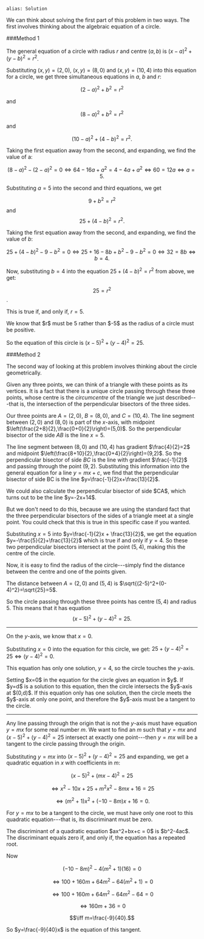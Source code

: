 ````
alias: Solution
````


<div class="chalk">
We can think about solving the first part of this problem in two ways. The first involves thinking about the algebraic equation of a circle.
</div>

###Method 1

The general equation of a circle with radius $r$ and centre $(a,b)$ is $(x-a)^2 + (y-b)^2 = r^2$.

Substituting $(x,y) = (2,0)$, $(x,y) = (8,0)$ and $(x,y) = (10,4)$ into this equation for a circle, we get three simultaneous equations in $a$, $b$ and $r$:

$$(2-a)^2 + b^2 = r^2$$

and

$$(8-a)^2 + b^2 = r^2$$

and

$$(10-a)^2 + (4-b)^2 = r^2.$$
  
Taking the first equation away from the second, and expanding, we find the value of a:

$$(8-a)^2 - (2-a)^2 = 0 \iff 64 - 16a + a^2 = 4 - 4a + a^2 \iff 60 = 12a \iff a = 5.$$

Substituting $a=5$ into the second and third equations, we get

$$9 + b^2 = r^2$$ and $$25 + (4-b)^2 = r^2.$$
  
Taking the first equation away from the second, and expanding, we find the value of $b$:

$$25 + (4-b)^2 - 9 - b^2 = 0 \iff 25 + 16 - 8b + b^2 - 9 - b^2 = 0 \iff 32 = 8b \iff b = 4.$$

Now, substituting $b=4$ into the equation $25 + (4-b)^2 = r^2$ from above, we get:

$$25 = r^2$$.

This is true if, and only if, $r = 5$.

<div class="chalk">
We know that $r$ must be 5 rather than $-5$ as the radius of a circle must be positive.
</div>

So the equation of this circle is $(x-5)^2 + (y-4)^2 = 25$. 

###Method 2
  
<div class="chalk">
The second way of looking at this problem involves thinking about the circle geometrically.
</div>

Given any three points, we can think of a triangle with these points as its vertices. It is a fact that there is a unique circle passing through these three points, whose centre is the _circumcentre_ of the triangle we just described---that is, the intersection of the perpendicular bisectors of the three sides.

Our three points are $A=(2,0)$, $B=(8,0)$, and $C=(10,4)$. The line segment between $(2,0)$ and $(8,0)$ is part of the $x$-axis, with midpoint $\left(\frac{2+8}{2},\frac{0+0}{2}\right)=(5,0)$. So the perpendicular bisector of the side $AB$ is the line $x=5$.

The line segment between $(8,0)$ and $(10,4)$ has gradient $\frac{4}{2}=2$ and midpoint $\left(\frac{8+10}{2},\frac{0+4}{2}\right)=(9,2)$. So the perpendicular bisector of side $BC$ is the line with gradient $\frac{-1}{2}$ and passing through the point $(9,2)$.  Substituting this information into the general equation for a line $y=mx+c$, we find that the perpendicular bisector of side BC is the line $y=\frac{-1}{2}x+\frac{13}{2}$.

<div class="chalk">
We could also calculate the perpendicular bisector of side $CA$, which turns out to be the line $y=-2x+14$.

But we don't need to do this, because we are using the standard fact that the three perpendicular bisectors of the sides of a triangle meet at a single point.  You could check that this is true in this specific case if you wanted.
</div>

Substituting $x=5$ into $y=\frac{-1}{2}x + \frac{13}{2}$, we get the equation $y=-\frac{5}{2}+\frac{13}{2}$ which is true if and only if $y=4$. So these two perpendicular bisectors intersect at the point $(5,4)$, making this the centre of the circle.

Now, it is easy to find the radius of the circle---simply find the distance between the centre and one of the points given.

The distance between $A=(2,0)$ and $(5,4)$ is $\sqrt{(2-5)^2+(0-4)^2}=\sqrt{25}=5$.

So the circle passing through these three points has centre $(5,4)$ and radius $5$. This means that it has equation
$$(x-5)^2 + (y-4)^2 = 25.$$




***

On the $y$-axis, we know that $x=0$.

Substituting $x=0$ into the equation for this circle, we get:
$25 + (y-4)^2 = 25 \iff (y-4)^2 = 0$.

This equation has only one solution, $y=4$, so the circle touches the $y$-axis.

<div class="chalk">
Setting $x=0$ in the equation for the circle gives an equation in $y$. If $y=d$ is a solution to this equation, then the circle intersects the $y$-axis at $(0,d)$. If this equation only has one solution, then the circle meets the $y$-axis at only one point, and therefore the $y$-axis must be a tangent to the circle.
</div>

***

Any line passing through the origin that is not the $y$-axis must have equation $y=mx$ for some real number $m$. We want to find an $m$ such that $y=mx$ and $(x-5)^2+(y-4)^2=25$ intersect at exactly one point---then $y=mx$ will be a tangent to the circle passing through the origin.
  
Substituting $y=mx$ into $(x-5)^2+(y-4)^2=25$ and expanding, we get a quadratic equation in $x$ with coefficients in $m$:

$$(x-5)^2 + (mx-4)^2 = 25$$

$$\iff x^2 - 10x + 25 + m^2x^2 - 8mx + 16 = 25$$

$$\iff (m^2 +1)x^2 + (-10 - 8m)x+16 = 0.$$

For $y=mx$ to be a tangent to the circle, we must have only one root to this quadratic equation---that is, its discriminant must be zero.

<div class="chalk">
The discriminant of a quadratic equation $ax^2+bx+c = 0$ is $b^2-4ac$. The discriminant equals zero if, and only if, the equation has a repeated root.
</div>

Now
  
$$(-10-8m)^2 - 4(m^2+1)(16) = 0$$

$$\iff 100+160m+64m^2-64(m^2+1)=0$$

$$\iff 100+160m+64m^2-64m^2-64=0$$

$$\iff 160m+36=0$$

$$\iff m=\frac{-9}{40}.$$

So $y=\frac{-9}{40}x$ is the equation of this tangent.

